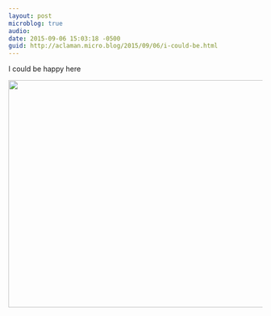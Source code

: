 ```yaml
---
layout: post
microblog: true
audio: 
date: 2015-09-06 15:03:18 -0500
guid: http://aclaman.micro.blog/2015/09/06/i-could-be.html
---
```

I could be happy here

<img src="http://micro.alexclaman.com/uploads/2018/82d9f7ba8f.jpg" width="600" height="450" />
